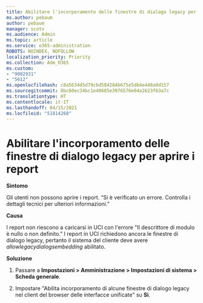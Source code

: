 ```yaml
---
title: Abilitare l'incorporamento delle finestre di dialogo legacy per aprire i report
ms.author: pebaum
author: pebaum
manager: scotv
ms.audience: Admin
ms.topic: article
ms.service: o365-administration
ROBOTS: NOINDEX, NOFOLLOW
localization_priority: Priority
ms.collection: Adm_O365
ms.custom:
- "9002931"
- "5612"
ms.openlocfilehash: c8a5634d5d79cbd584284b675e5db4e448a0d157
ms.sourcegitcommit: 8bc60ec34bc1e40685e3976576e04a2623f63a7c
ms.translationtype: HT
ms.contentlocale: it-IT
ms.lasthandoff: 04/15/2021
ms.locfileid: "51814268"
---
```

# <a name="enable-embedding-legacy-dialogs-to-open-reports"></a>Abilitare l'incorporamento delle finestre di dialogo legacy per aprire i report

**Sintomo**

Gli utenti non possono aprire i report. “Si è verificato un errore. Controlla i dettagli tecnici per ulteriori informazioni.”

**Causa**

I report non riescono a caricarsi in UCI con l'errore "Il descrittore di modulo è nullo o non definito." I report in UCI richiedono ancora le finestre di dialogo legacy, pertanto il sistema del cliente deve avere *allowlegacydialogsembedding* abilitato.

**Soluzione**

1. Passare a **Impostazioni > Amministrazione > Impostazioni di sistema > Scheda generale**.

2. Impostare "Abilita incorporamento di alcune finestre di dialogo legacy nel client del browser delle interfacce unificate" su **Sì**.
